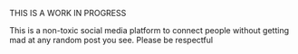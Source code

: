 THIS IS A WORK IN PROGRESS

This is a non-toxic social media platform to connect people without getting mad at any random post you see.
Please be respectful
